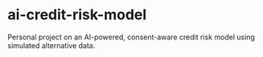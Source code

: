 # ai-credit-risk-model
Personal project on an AI-powered, consent-aware credit risk model using simulated alternative data.
